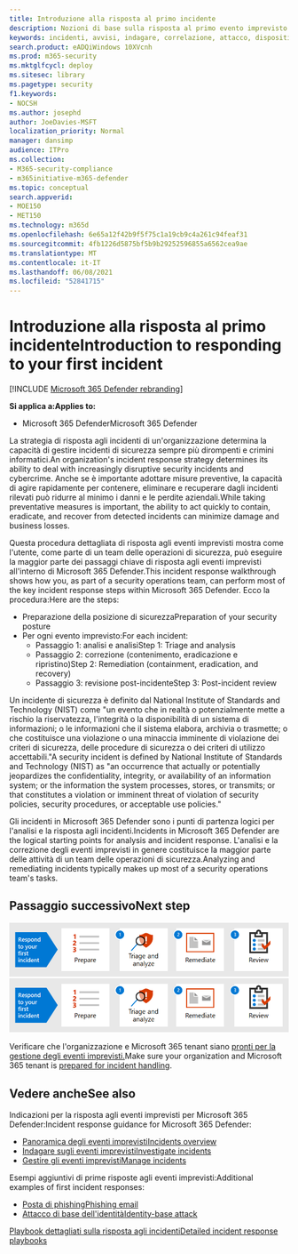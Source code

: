 ```yaml
---
title: Introduzione alla risposta al primo incidente
description: Nozioni di base sulla risposta al primo evento imprevisto in Microsoft 365 Defender.
keywords: incidenti, avvisi, indagare, correlazione, attacco, dispositivi, utenti, identità, identità, cassetta postale, posta elettronica, 365, microsoft, m365, risposta agli incidenti, cyberattacco
search.product: eADQiWindows 10XVcnh
ms.prod: m365-security
ms.mktglfcycl: deploy
ms.sitesec: library
ms.pagetype: security
f1.keywords:
- NOCSH
ms.author: josephd
author: JoeDavies-MSFT
localization_priority: Normal
manager: dansimp
audience: ITPro
ms.collection:
- M365-security-compliance
- m365initiative-m365-defender
ms.topic: conceptual
search.appverid:
- MOE150
- MET150
ms.technology: m365d
ms.openlocfilehash: 6e65a12f42b9f5f75c1a19cb9c4a261c94feaf31
ms.sourcegitcommit: 4fb1226d5875bf5b9b29252596855a6562cea9ae
ms.translationtype: MT
ms.contentlocale: it-IT
ms.lasthandoff: 06/08/2021
ms.locfileid: "52841715"
---
```

# <a name="introduction-to-responding-to-your-first-incident"></a><span data-ttu-id="00dc9-104">Introduzione alla risposta al primo incidente</span><span class="sxs-lookup"><span data-stu-id="00dc9-104">Introduction to responding to your first incident</span></span>

[!INCLUDE [Microsoft 365 Defender rebranding](../includes/microsoft-defender.md)]

<span data-ttu-id="00dc9-105">**Si applica a:**</span><span class="sxs-lookup"><span data-stu-id="00dc9-105">**Applies to:**</span></span>
- <span data-ttu-id="00dc9-106">Microsoft 365 Defender</span><span class="sxs-lookup"><span data-stu-id="00dc9-106">Microsoft 365 Defender</span></span>

<span data-ttu-id="00dc9-107">La strategia di risposta agli incidenti di un'organizzazione determina la capacità di gestire incidenti di sicurezza sempre più dirompenti e crimini informatici.</span><span class="sxs-lookup"><span data-stu-id="00dc9-107">An organization's incident response strategy determines its ability to deal with increasingly disruptive security incidents and cybercrime.</span></span> <span data-ttu-id="00dc9-108">Anche se è importante adottare misure preventive, la capacità di agire rapidamente per contenere, eliminare e recuperare dagli incidenti rilevati può ridurre al minimo i danni e le perdite aziendali.</span><span class="sxs-lookup"><span data-stu-id="00dc9-108">While taking preventative measures is important, the ability to act quickly to contain, eradicate, and recover from detected incidents can minimize damage and business losses.</span></span>

<span data-ttu-id="00dc9-109">Questa procedura dettagliata di risposta agli eventi imprevisti mostra come l'utente, come parte di un team delle operazioni di sicurezza, può eseguire la maggior parte dei passaggi chiave di risposta agli eventi imprevisti all'interno di Microsoft 365 Defender.</span><span class="sxs-lookup"><span data-stu-id="00dc9-109">This incident response walkthrough shows how you, as part of a security operations team, can perform most of the key incident response steps within Microsoft 365 Defender.</span></span> <span data-ttu-id="00dc9-110">Ecco la procedura:</span><span class="sxs-lookup"><span data-stu-id="00dc9-110">Here are the steps:</span></span>

- <span data-ttu-id="00dc9-111">Preparazione della posizione di sicurezza</span><span class="sxs-lookup"><span data-stu-id="00dc9-111">Preparation of your security posture</span></span>
- <span data-ttu-id="00dc9-112">Per ogni evento imprevisto:</span><span class="sxs-lookup"><span data-stu-id="00dc9-112">For each incident:</span></span>
  - <span data-ttu-id="00dc9-113">Passaggio 1: analisi e analisi</span><span class="sxs-lookup"><span data-stu-id="00dc9-113">Step 1: Triage and analysis</span></span>
  - <span data-ttu-id="00dc9-114">Passaggio 2: correzione (contenimento, eradicazione e ripristino)</span><span class="sxs-lookup"><span data-stu-id="00dc9-114">Step 2: Remediation (containment, eradication, and recovery)</span></span>
  - <span data-ttu-id="00dc9-115">Passaggio 3: revisione post-incidente</span><span class="sxs-lookup"><span data-stu-id="00dc9-115">Step 3: Post-incident review</span></span>

<span data-ttu-id="00dc9-116">Un incidente di sicurezza è definito dal National Institute of Standards and Technology (NIST) come "un evento che in realtà o potenzialmente mette a rischio la riservatezza, l'integrità o la disponibilità di un sistema di informazioni; o le informazioni che il sistema elabora, archivia o trasmette; o che costituisce una violazione o una minaccia imminente di violazione dei criteri di sicurezza, delle procedure di sicurezza o dei criteri di utilizzo accettabili."</span><span class="sxs-lookup"><span data-stu-id="00dc9-116">A security incident is defined by National Institute of Standards and Technology (NIST) as "an occurrence that actually or potentially jeopardizes the confidentiality, integrity, or availability of an information system; or the information the system processes, stores, or transmits; or that constitutes a violation or imminent threat of violation of security policies, security procedures, or acceptable use policies."</span></span>

<span data-ttu-id="00dc9-117">Gli incidenti in Microsoft 365 Defender sono i punti di partenza logici per l'analisi e la risposta agli incidenti.</span><span class="sxs-lookup"><span data-stu-id="00dc9-117">Incidents in Microsoft 365 Defender are the logical starting points for analysis and incident response.</span></span> <span data-ttu-id="00dc9-118">L'analisi e la correzione degli eventi imprevisti in genere costituisce la maggior parte delle attività di un team delle operazioni di sicurezza.</span><span class="sxs-lookup"><span data-stu-id="00dc9-118">Analyzing and remediating incidents typically makes up most of a security operations team's tasks.</span></span>

## <a name="next-step"></a><span data-ttu-id="00dc9-119">Passaggio successivo</span><span class="sxs-lookup"><span data-stu-id="00dc9-119">Next step</span></span>

<span data-ttu-id="00dc9-120">[![Preparare l'organizzazione e Microsoft 365 tenant](../../media/first-incident-overview/first-incident-path.png)](first-incident-prepare.md)</span><span class="sxs-lookup"><span data-stu-id="00dc9-120">[![Prepare your organization and Microsoft 365 tenant](../../media/first-incident-overview/first-incident-path.png)](first-incident-prepare.md)</span></span>

<span data-ttu-id="00dc9-121">Verificare che l'organizzazione e Microsoft 365 tenant siano [pronti per la gestione degli eventi imprevisti.](first-incident-prepare.md)</span><span class="sxs-lookup"><span data-stu-id="00dc9-121">Make sure your organization and Microsoft 365 tenant is [prepared for incident handling](first-incident-prepare.md).</span></span>

## <a name="see-also"></a><span data-ttu-id="00dc9-122">Vedere anche</span><span class="sxs-lookup"><span data-stu-id="00dc9-122">See also</span></span>

<span data-ttu-id="00dc9-123">Indicazioni per la risposta agli eventi imprevisti per Microsoft 365 Defender:</span><span class="sxs-lookup"><span data-stu-id="00dc9-123">Incident response guidance for Microsoft 365 Defender:</span></span>

- [<span data-ttu-id="00dc9-124">Panoramica degli eventi imprevisti</span><span class="sxs-lookup"><span data-stu-id="00dc9-124">Incidents overview</span></span>](incidents-overview.md)
- [<span data-ttu-id="00dc9-125">Indagare sugli eventi imprevisti</span><span class="sxs-lookup"><span data-stu-id="00dc9-125">Investigate incidents</span></span>](investigate-incidents.md)
- [<span data-ttu-id="00dc9-126">Gestire gli eventi imprevisti</span><span class="sxs-lookup"><span data-stu-id="00dc9-126">Manage incidents</span></span>](manage-incidents.md)

<span data-ttu-id="00dc9-127">Esempi aggiuntivi di prime risposte agli eventi imprevisti:</span><span class="sxs-lookup"><span data-stu-id="00dc9-127">Additional examples of first incident responses:</span></span>

- [<span data-ttu-id="00dc9-128">Posta di phishing</span><span class="sxs-lookup"><span data-stu-id="00dc9-128">Phishing email</span></span>](first-incident-path-phishing.md)
- [<span data-ttu-id="00dc9-129">Attacco di base dell'identità</span><span class="sxs-lookup"><span data-stu-id="00dc9-129">Identity-base attack</span></span>](first-incident-path-identity.md)

[<span data-ttu-id="00dc9-130">Playbook dettagliati sulla risposta agli incidenti</span><span class="sxs-lookup"><span data-stu-id="00dc9-130">Detailed incident response playbooks</span></span>](/security/compass/incident-response-playbooks)


